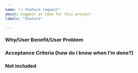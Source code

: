 ```yaml
---
name: "⭐️ Feature request"
about: Suggest an idea for this project
labels: "feature"

---
```


### Why/User Benefit/User Problem

### Acceptance Criteria (how do I know when I’m done?)

### Not included

